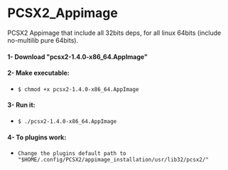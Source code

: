 # PCSX2_Appimage

PCSX2 Appimage that include all 32bits deps, for all linux 64bits (include no-multilib pure 64bits).

#### 1- Download "pcsx2-1.4.0-x86_64.AppImage"
#### 2- Make executable:
- `$ chmod +x pcsx2-1.4.0-x86_64.AppImage`
#### 3- Run it:
- `$ ./pcsx2-1.4.0-x86_64.AppImage`
#### 4- To plugins work:
- `Change the plugins default path to "$HOME/.config/PCSX2/appimage_installation/usr/lib32/pcsx2/"`
